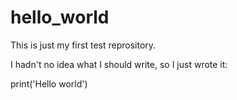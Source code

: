 # hello_world
This is just my first test reprository.

I hadn't no idea what I should write, so I just wrote it:

print('Hello world')
